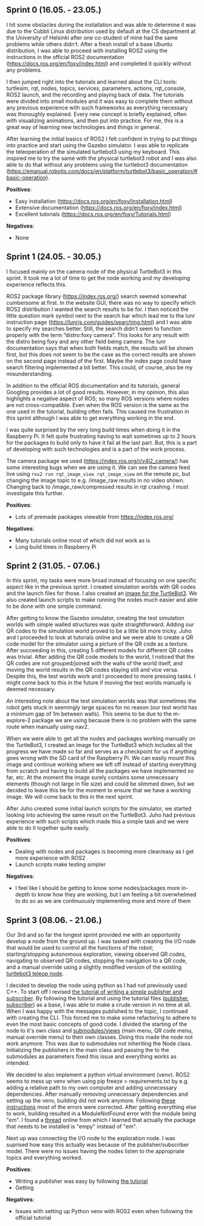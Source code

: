## Sprint 0 (16.05. - 23.05.)
I hit some obstacles during the installation and was able to determine it was due to the Cubbli Linux distribution used by default at the CS department at the University of Helsinki after one co-student of mine had the same problems while others didn’t. After a fresh install of a base Ubuntu distribution, I was able to proceed with installing ROS2 using the instructions in the official ROS2 documentation (https://docs.ros.org/en/foxy/index.html) and completed it quickly without any problems.

I then jumped right into the tutorials and learned about the CLI tools: turtlesim, rqt, nodes, topics, services, parameters, actions, rqt_console, ROS2 launch, and the recording and playing back of data.  The tutorials were divided into small modules and it was easy to complete them without any previous experience with such frameworks as everything necessary was thoroughly explained. Every new concept is briefly explained, often with visualizing animations, and then put into practice. For me, this is a great way of learning new technologies and things in general.

After learning the initial basics of ROS2 I felt confident in trying to put things into practice and start using the Gazebo simulator. I was able to replicate the teleoperation of the simulated turtlebot3 using my keyboard. This inspired me to try the same with the physical turtlebot3 robot and I was also able to do that without any problems using the turtlebot3 documentation (https://emanual.robotis.com/docs/en/platform/turtlebot3/basic_operation/#basic-operation). 

__Positives__:
 - Easy installation (https://docs.ros.org/en/foxy/Installation.html) 
 - Extensive documentation (https://docs.ros.org/en/foxy/index.html) 
 - Excellent tutorials (https://docs.ros.org/en/foxy/Tutorials.html) 

__Negatives__:
 - None
 
 
## Sprint 1 (24.05. - 30.05.)
I focused mainly on the camera node of the physical TurtleBot3 in this sprint. It took me a lot of time to get the node working and my developing experience reflects this.
 
ROS2 package library (https://index.ros.org/) search seemed somewhat cumbersome at first. In the website GUI, there was no way to specify which ROS2 distribution I wanted the search results to be for. I then noticed the little question mark symbol next to the search bar which lead me to the lunr instruction page (https://lunrjs.com/guides/searching.html) and I was able to specify my searches better. Still, the search didn’t seem to function properly with the term “distro:foxy camera”. This looks for any result with the distro being foxy and any other field being camera. The lunr documentation says that when both fields match, the results will be shown first, but this does not seem to be the case as the correct results are shown on the second page instead of the first. Maybe the index page could have search filtering implemented a bit better. This could, of course, also be my misunderstanding.

In addition to the official ROS documentation and its tutorials, general Googling provides a lot of good results. However, in my opinion, this also highlights a negative aspect of ROS; so many ROS versions where nodes are not cross-compatible. Even when the ROS version is the same as the one used in the tutorial, building often fails. This caused me frustration in this sprint although I was able to get everything working in the end.

I was quite surprised by the very long build times when doing it in the Raspberry Pi. It felt quite frustrating having to wait sometimes up to 2 hours for the packages to build only to have it fail at the last part. But, this is a part of developing with such technologies and is a part of the work process.

The camera package we used (https://index.ros.org/r/v4l2_camera/) has some interesting bugs when we are using it. We can see the camera feed live using ```ros2 run rqt_image_view rqt_image_view``` on the remote pc, but changing the image topic to e.g. /image_raw results in no video shown. Changing back to /image_raw/compressed results in rqt crashing. I must investigate this further.

__Positives__:
 - Lots of premade packages viewable from https://index.ros.org/

__Negatives__:
 - Many tutorials online most of which did not work as is
 - Long build times in Raspberry Pi


## Sprint 2 (31.05. - 07.06.)
In this sprint, my tasks were more broad instead of focusing on one specific aspect like in the previous sprint. I created simulation worlds with QR codes and the launch files for those. I also created an [image for the TurtleBot3](https://drive.google.com/file/d/1JExsfCfhW8HvZbS-rrAKpXwOzQ3-d5AO/view?usp=sharing). We also created launch scripts to make running the nodes much easier and able to be done with one simple command.

After getting to know the Gazebo simulator, creating the test simulation worlds with simple walled structures was quite straightforward. Adding our QR codes to the simulation world proved to be a little bit more tricky. Juho and I proceeded to look at tutorials online and we were able to create a QR code model for the simulator using a picture of the QR code as a texture. After succeeding in this, creating 5 different models for different QR codes was trivial. After adding the QR code models to the world, I noticed that the QR codes are not grouped/joined with the walls of the world itself, and moving the world results in the QR codes staying still and vice versa. Despite this, the test worlds work and I proceeded to more pressing tasks. I might come back to this in the future if moving the test worlds manually is deemed necessary.

An interesting note about the test simulation worlds was that sometimes the robot gets stuck in seemingly large spaces for no reason (our test world has a minimum gap of 1m between walls). This seems to be due to the m-explore-2 package we are using because there is no problem with the same route when manually using nav2.

When we were able to get all the nodes and packages working manually on the TurtleBot3, I created an image for the TurtleBot3 which includes all the progress we have made so far and serves as a checkpoint for us if anything goes wrong with the SD card of the Raspberry Pi. We can easily mount this image and continue working where we left off instead of starting everything from scratch and having to build all the packages we have implemented so far, etc. At the moment the image surely contains some unnecessary elements (though not large in file size) and could be slimmed down, but we decided to leave this be for the moment to ensure that we have a working image. We will come back to this in the next sprint. 

After Juho created some initial launch scripts for the simulator, we started looking into achieving the same result on the TurtleBot3. Juho had previous experience with such scripts which made this a simple task and we were able to do it together quite easily. 

__Positives__:
 - Dealing with nodes and packages is becoming more clear/easy as I get more experience with ROS2
 - Launch scripts make testing simpler

__Negatives__:
 - I feel like I should be getting to know some nodes/packages more in-depth to know how they are working, but I am feeling a bit overwhelmed to do so as we are continuously implementing more and more of them


## Sprint 3 (08.06. - 21.06.)
Our 3rd and so far the longest sprint provided me with an opportunity develop a node from the ground up. I was tasked with creating the I/O node that would be used to control all the functions of the robot; starting/stopping autonomous exploration, viewing observed QR codes, navigating to observed QR codes, stopping the navigation to a QR code, and a manual override using a slightly modified version of the existing [turtlebot3 teleop node](https://github.com/ROBOTIS-GIT/turtlebot3/blob/foxy-devel/turtlebot3_teleop/turtlebot3_teleop/script/teleop_keyboard.py).

I decided to develop the node using python as I had not previously used C++. To start off I revised [the tutorial of writing a simple publisher and subscriber](https://docs.ros.org/en/foxy/Tutorials/Writing-A-Simple-Py-Publisher-And-Subscriber.html). By following the tutorial and using the tutorial files ([publisher](https://raw.githubusercontent.com/ros2/examples/foxy/rclpy/topics/minimal_publisher/examples_rclpy_minimal_publisher/publisher_member_function.py), [subscriber](https://raw.githubusercontent.com/ros2/examples/foxy/rclpy/topics/minimal_subscriber/examples_rclpy_minimal_subscriber/subscriber_member_function.py)) as a base, I was able to make a crude version in no time at all. When I was happy with the messages published to the topic, I continued with creating the CLI. This forced me to make some refactoring to adhere to even the most basic concepts of good code. I divided the starting of the node to it's own class and [submodules/views](https://github.com/Le36/ros2-mapper/tree/main/workspace/src/io_node/io_node/submodules) (main menu, QR code menu, manual override menu) to their own classes. Doing this made the node not work anymore. This was due to submodules not inheriting the Node class. Initializing the publishers in the main class and passing the to the submodules as parameters fixed this issue and everything works as intended.

We decided to also implement a python virtual environment (venv). ROS2 seems to mess up venv when using pip freeze > requirements.txt by e.g. adding a relative path to my own computer and adding unnecessary dependencies. After manually removing unnecessary dependencies and setting up the venv, building did not work anymore. Following [these instructions](https://docs.ros.org/en/foxy/How-To-Guides/Using-Python-Packages.html) most of the errors were corrected. After getting everything else to work, building resulted in a ModuleNotFound error with the module being "em". I found a [thread](https://answers.ros.org/question/257331/python-module-empy-missing-tutorials/) online from which I learned that actually the package that needs to be installed is "empy" instead of "em".

Next up was connecting the I/O node to the exploration node. I was suprised how easy this actually was because of the publisher/subscriber model. There were no issues having the nodes listen to the appropriate topics and everything worked.

__Positives__:
 - Writing a publisher was easy by following [the tutorial](https://docs.ros.org/en/foxy/Tutorials/Writing-A-Simple-Py-Publisher-And-Subscriber.html)
 - Getting 

__Negatives__:
 - Issues with setting up Python venv with ROS2 even when following the official tutorial